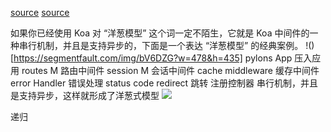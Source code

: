 [source](https://www.overtaking.top/2018/09/06/20180906170854/)
[source](https://www.jianshu.com/p/c76d9ffd7899)

如果你已经使用 Koa 对 “洋葱模型” 这个词一定不陌生，它就是 Koa 中间件的一种串行机制，并且是支持异步的，下面是一个表达 “洋葱模型” 的经典案例。
!()[https://segmentfault.com/img/bV6DZG?w=478&h=435]
pylons App 压入应用
routes M  路由中间件
session M  会话中间件
cache middleware 缓存中间件
error Handler 错误处理
status code redirect  跳转
注册控制器
串行机制，并且是支持异步，这样就形成了洋葱式模型
![](https://upload-images.jianshu.io/upload_images/15804534-c24dcae3d47774bf.png?imageMogr2/auto-orient/strip|imageView2/2/w/900/format/webp)

递归